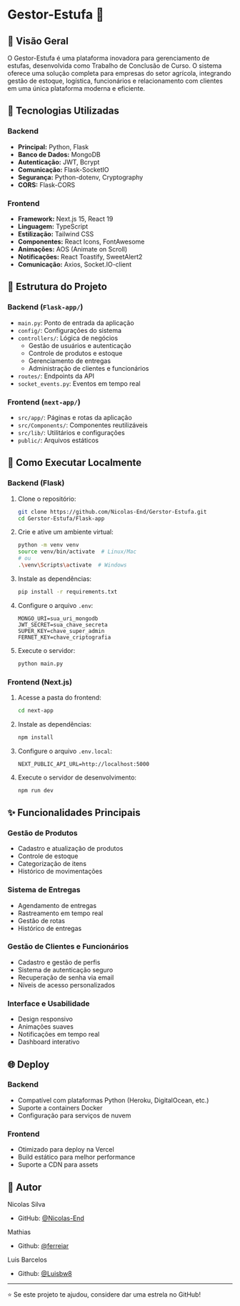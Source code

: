 # Gestor-Estufa 🌿

## 🎯 Visão Geral
O Gestor-Estufa é uma plataforma inovadora para gerenciamento de estufas, desenvolvida como Trabalho de Conclusão de Curso. O sistema oferece uma solução completa para empresas do setor agrícola, integrando gestão de estoque, logística, funcionários e relacionamento com clientes em uma única plataforma moderna e eficiente.

## 🔧 Tecnologias Utilizadas

### Backend
- **Principal:** Python, Flask
- **Banco de Dados:** MongoDB
- **Autenticação:** JWT, Bcrypt
- **Comunicação:** Flask-SocketIO
- **Segurança:** Python-dotenv, Cryptography
- **CORS:** Flask-CORS

### Frontend
- **Framework:** Next.js 15, React 19
- **Linguagem:** TypeScript
- **Estilização:** Tailwind CSS
- **Componentes:** React Icons, FontAwesome
- **Animações:** AOS (Animate on Scroll)
- **Notificações:** React Toastify, SweetAlert2
- **Comunicação:** Axios, Socket.IO-client

## 📁 Estrutura do Projeto

### Backend (`Flask-app/`)
- `main.py`: Ponto de entrada da aplicação
- `config/`: Configurações do sistema
- `controllers/`: Lógica de negócios
  - Gestão de usuários e autenticação
  - Controle de produtos e estoque
  - Gerenciamento de entregas
  - Administração de clientes e funcionários
- `routes/`: Endpoints da API
- `socket_events.py`: Eventos em tempo real

### Frontend (`next-app/`)
- `src/app/`: Páginas e rotas da aplicação
- `src/Components/`: Componentes reutilizáveis
- `src/lib/`: Utilitários e configurações
- `public/`: Arquivos estáticos

## 🚀 Como Executar Localmente
### Backend (Flask)
1. Clone o repositório:
   ```bash
   git clone https://github.com/Nicolas-End/Gerstor-Estufa.git
   cd Gerstor-Estufa/Flask-app
   ```

2. Crie e ative um ambiente virtual:
   ```bash
   python -m venv venv
   source venv/bin/activate  # Linux/Mac
   # ou
   .\venv\Scripts\activate  # Windows
   ```

3. Instale as dependências:
   ```bash
   pip install -r requirements.txt
   ```

4. Configure o arquivo `.env`:
   ```env
   MONGO_URI=sua_uri_mongodb
   JWT_SECRET=sua_chave_secreta
   SUPER_KEY=chave_super_admin
   FERNET_KEY=chave_criptografia
   ```

5. Execute o servidor:
   ```bash
   python main.py
   ```

### Frontend (Next.js)
1. Acesse a pasta do frontend:
   ```bash
   cd next-app
   ```

2. Instale as dependências:
   ```bash
   npm install
   ```

3. Configure o arquivo `.env.local`:
   ```env
   NEXT_PUBLIC_API_URL=http://localhost:5000
   ```

4. Execute o servidor de desenvolvimento:
   ```bash
   npm run dev
   ```

## ✨ Funcionalidades Principais

### Gestão de Produtos
- Cadastro e atualização de produtos
- Controle de estoque
- Categorização de itens
- Histórico de movimentações

### Sistema de Entregas
- Agendamento de entregas
- Rastreamento em tempo real
- Gestão de rotas
- Histórico de entregas

### Gestão de Clientes e Funcionários
- Cadastro e gestão de perfis
- Sistema de autenticação seguro
- Recuperação de senha via email
- Níveis de acesso personalizados

### Interface e Usabilidade
- Design responsivo
- Animações suaves
- Notificações em tempo real
- Dashboard interativo

## 🌐 Deploy

### Backend
- Compatível com plataformas Python (Heroku, DigitalOcean, etc.)
- Suporte a containers Docker
- Configuração para serviços de nuvem

### Frontend
- Otimizado para deploy na Vercel
- Build estático para melhor performance
- Suporte a CDN para assets


## 👤 Autor
Nicolas Silva
-  GitHub: [@Nicolas-End](https://github.com/Nicolas-End)

Mathias
-  Github: [@ferreiar](https://github.com/ferreiar)

Luis Barcelos
-  Github: [@Luisbw8](https://github.com/Luisbw8)

---

⭐ Se este projeto te ajudou, considere dar uma estrela no GitHub!
